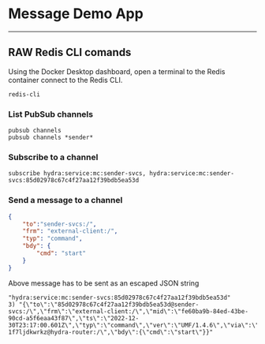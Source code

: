 # Message Demo App



---

## RAW Redis CLI comands
Using the Docker Desktop dashboard, open a terminal to the Redis container connect to the Redis CLI.

```shell
redis-cli
```

### List PubSub channels
```
pubsub channels
pubsub channels *sender*
```

### Subscribe to a channel
```
subscribe hydra:service:mc:sender-svcs, hydra:service:mc:sender-svcs:85d02978c67c4f27aa12f39bdb5ea53d
```

### Send a message to a channel
```json
{
    "to":"sender-svcs:/",
    "frm": "external-client:/",
    "typ": "command",
    "bdy": {
        "cmd": "start"
    }
}
```

Above message has to be sent as an escaped JSON string

```
"hydra:service:mc:sender-svcs:85d02978c67c4f27aa12f39bdb5ea53d"
3) "{\"to\":\"85d02978c67c4f27aa12f39bdb5ea53d@sender-svcs:/\",\"frm\":\"external-client:/\",\"mid\":\"fe60ba9b-84ed-43be-90cd-a5f6eaa43f87\",\"ts\":\"2022-12-30T23:17:00.601Z\",\"typ\":\"command\",\"ver\":\"UMF/1.4.6\",\"via\":\"37528e822e70454cae2a2aa33643d791-1f7ljdkwrkz@hydra-router:/\",\"bdy\":{\"cmd\":\"start\"}}"
```




